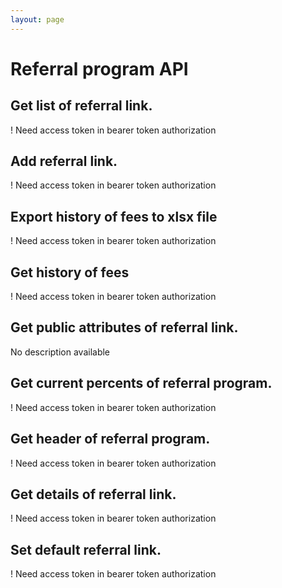 ```yaml
---
layout: page
---
```


# Referral program API

<GlobalAuth />

## Get list of referral link.
! Need access token in bearer token authorization

<InteractiveReferralprogramAPIEndpoint1 />

## Add referral link.
! Need access token in bearer token authorization

<InteractiveReferralprogramAPIEndpoint2 />

## Export history of fees to xlsx file
! Need access token in bearer token authorization

<InteractiveReferralprogramAPIEndpoint3 />

## Get history of fees
! Need access token in bearer token authorization

<InteractiveReferralprogramAPIEndpoint4 />

## Get public attributes of referral link.
No description available

<InteractiveReferralprogramAPIEndpoint5 />

## Get current percents of referral program.
! Need access token in bearer token authorization

<InteractiveReferralprogramAPIEndpoint6 />

## Get header of referral program.
! Need access token in bearer token authorization

<InteractiveReferralprogramAPIEndpoint7 />

## Get details of referral link.
! Need access token in bearer token authorization

<InteractiveReferralprogramAPIEndpoint8 />

## Set default referral link.
! Need access token in bearer token authorization

<InteractiveReferralprogramAPIEndpoint9 />

<script setup>
import InteractiveReferralprogramAPIEndpoint1 from '../../.vitepress/theme/components/InteractiveReferralprogramAPIEndpoint1.vue'
import InteractiveReferralprogramAPIEndpoint2 from '../../.vitepress/theme/components/InteractiveReferralprogramAPIEndpoint2.vue'
import InteractiveReferralprogramAPIEndpoint3 from '../../.vitepress/theme/components/InteractiveReferralprogramAPIEndpoint3.vue'
import InteractiveReferralprogramAPIEndpoint4 from '../../.vitepress/theme/components/InteractiveReferralprogramAPIEndpoint4.vue'
import InteractiveReferralprogramAPIEndpoint5 from '../../.vitepress/theme/components/InteractiveReferralprogramAPIEndpoint5.vue'
import InteractiveReferralprogramAPIEndpoint6 from '../../.vitepress/theme/components/InteractiveReferralprogramAPIEndpoint6.vue'
import InteractiveReferralprogramAPIEndpoint7 from '../../.vitepress/theme/components/InteractiveReferralprogramAPIEndpoint7.vue'
import InteractiveReferralprogramAPIEndpoint8 from '../../.vitepress/theme/components/InteractiveReferralprogramAPIEndpoint8.vue'
import InteractiveReferralprogramAPIEndpoint9 from '../../.vitepress/theme/components/InteractiveReferralprogramAPIEndpoint9.vue'
import GlobalAuth from '../../.vitepress/theme/components/GlobalAuth.vue'
import SimpleOutline from '../../.vitepress/theme/components/SimpleOutline.vue'
</script>

<SimpleOutline :items="[
  { text: 'Get list of referral link.', anchor: '#get-list-of-referral-link' },
  { text: 'Add referral link.', anchor: '#add-referral-link' },
  { text: 'Export history of fees to xlsx file', anchor: '#export-history-of-fees-to-xlsx-file' },
  { text: 'Get history of fees', anchor: '#get-history-of-fees' },
  { text: 'Get public attributes of referral link.', anchor: '#get-public-attributes-of-referral-link' },
  { text: 'Get current percents of referral program.', anchor: '#get-current-percents-of-referral-program' },
  { text: 'Get header of referral program.', anchor: '#get-header-of-referral-program' },
  { text: 'Get details of referral link.', anchor: '#get-details-of-referral-link' },
  { text: 'Set default referral link.', anchor: '#set-default-referral-link' }
]" />
